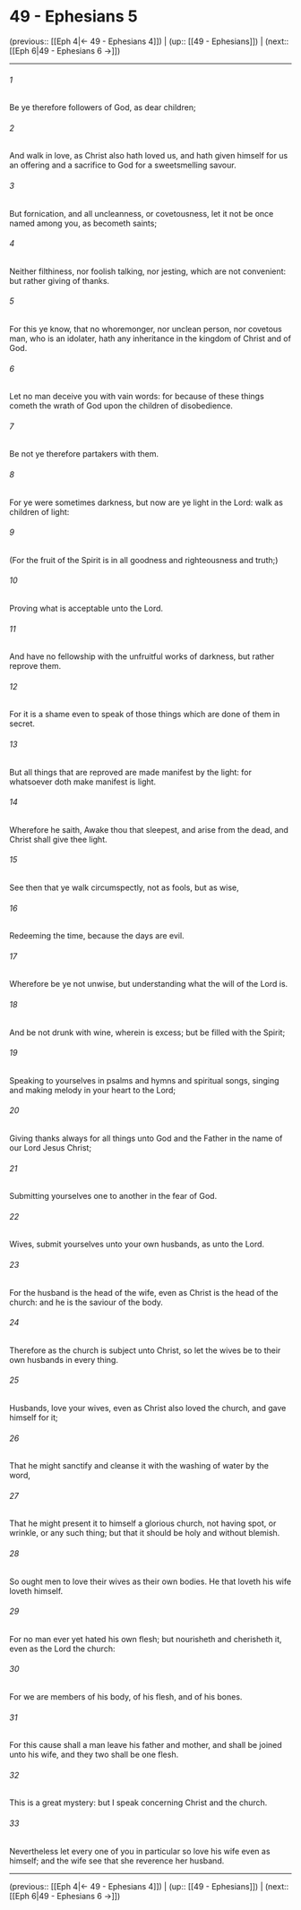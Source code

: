 # 49 - Ephesians 5

(previous:: [[Eph 4|← 49 - Ephesians 4]]) | (up:: [[49 - Ephesians]]) | (next:: [[Eph 6|49 - Ephesians 6 →]])

***


###### 1 
Be ye therefore followers of God, as dear children; 

###### 2 
And walk in love, as Christ also hath loved us, and hath given himself for us an offering and a sacrifice to God for a sweetsmelling savour. 

###### 3 
But fornication, and all uncleanness, or covetousness, let it not be once named among you, as becometh saints; 

###### 4 
Neither filthiness, nor foolish talking, nor jesting, which are not convenient: but rather giving of thanks. 

###### 5 
For this ye know, that no whoremonger, nor unclean person, nor covetous man, who is an idolater, hath any inheritance in the kingdom of Christ and of God. 

###### 6 
Let no man deceive you with vain words: for because of these things cometh the wrath of God upon the children of disobedience. 

###### 7 
Be not ye therefore partakers with them. 

###### 8 
For ye were sometimes darkness, but now are ye light in the Lord: walk as children of light: 

###### 9 
(For the fruit of the Spirit is in all goodness and righteousness and truth;) 

###### 10 
Proving what is acceptable unto the Lord. 

###### 11 
And have no fellowship with the unfruitful works of darkness, but rather reprove them. 

###### 12 
For it is a shame even to speak of those things which are done of them in secret. 

###### 13 
But all things that are reproved are made manifest by the light: for whatsoever doth make manifest is light. 

###### 14 
Wherefore he saith, Awake thou that sleepest, and arise from the dead, and Christ shall give thee light. 

###### 15 
See then that ye walk circumspectly, not as fools, but as wise, 

###### 16 
Redeeming the time, because the days are evil. 

###### 17 
Wherefore be ye not unwise, but understanding what the will of the Lord is. 

###### 18 
And be not drunk with wine, wherein is excess; but be filled with the Spirit; 

###### 19 
Speaking to yourselves in psalms and hymns and spiritual songs, singing and making melody in your heart to the Lord; 

###### 20 
Giving thanks always for all things unto God and the Father in the name of our Lord Jesus Christ; 

###### 21 
Submitting yourselves one to another in the fear of God. 

###### 22 
Wives, submit yourselves unto your own husbands, as unto the Lord. 

###### 23 
For the husband is the head of the wife, even as Christ is the head of the church: and he is the saviour of the body. 

###### 24 
Therefore as the church is subject unto Christ, so let the wives be to their own husbands in every thing. 

###### 25 
Husbands, love your wives, even as Christ also loved the church, and gave himself for it; 

###### 26 
That he might sanctify and cleanse it with the washing of water by the word, 

###### 27 
That he might present it to himself a glorious church, not having spot, or wrinkle, or any such thing; but that it should be holy and without blemish. 

###### 28 
So ought men to love their wives as their own bodies. He that loveth his wife loveth himself. 

###### 29 
For no man ever yet hated his own flesh; but nourisheth and cherisheth it, even as the Lord the church: 

###### 30 
For we are members of his body, of his flesh, and of his bones. 

###### 31 
For this cause shall a man leave his father and mother, and shall be joined unto his wife, and they two shall be one flesh. 

###### 32 
This is a great mystery: but I speak concerning Christ and the church. 

###### 33 
Nevertheless let every one of you in particular so love his wife even as himself; and the wife see that she reverence her husband.

***

(previous:: [[Eph 4|← 49 - Ephesians 4]]) | (up:: [[49 - Ephesians]]) | (next:: [[Eph 6|49 - Ephesians 6 →]])
